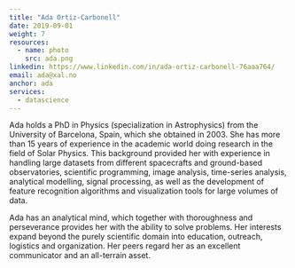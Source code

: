 ```yaml
---
title: "Ada Ortiz-Carbonell"
date: 2019-09-01
weight: 7
resources:
  - name: photo
    src: ada.png
linkedin: https://www.linkedin.com/in/ada-ortiz-carbonell-76aaa764/
email: ada@xal.no
anchor: ada
services:
  - datascience
---
```

Ada holds a PhD in Physics (specialization in Astrophysics) from the University of Barcelona, Spain, 
which she obtained in 2003. She has more than 15 years of experience in the academic world doing 
research in the field of Solar Physics. This background provided her with experience in handling large 
datasets from different spacecrafts and ground-based observatories, scientific programming, image 
analysis, time-series analysis, analytical modelling, signal processing, as well as the development of 
feature recognition algorithms and visualization tools for large volumes of data.
<!--more-->
Ada has an analytical mind, which together with thoroughness and perseverance provides her with the 
ability to solve problems. Her interests expand beyond the purely scientific domain into education, 
outreach, logistics and organization. Her peers regard her as an excellent communicator and an 
all-terrain asset.






